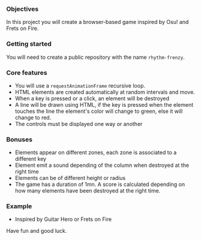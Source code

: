 ### Objectives
In this project you will create a browser-based game inspired by Osu! and Frets on Fire.

### Getting started
You will need to create a public repository with the name `rhythm-frenzy`.

### Core features
- You will use a `requestAnimationFrame` recursive loop.
- HTML elements are created automatically at random intervals and move.
- When a key is pressed or a click, an element will be destroyed
- A line will be drawn using HTML, if the key is pressed when the element touches the line the element's color will change to green, else it will change to red.
- The controls must be displayed one way or another

### Bonuses
- Elements appear on different zones, each zone is associated to a different key
- Element emit a sound depending of the column when destroyed at the right time
- Elements can be of different height or radius
- The game has a duration of 1mn. A score is calculated depending on how many elements have been destroyed at the right time.

### Example
- Inspired by Guitar Hero or Frets on Fire

Have fun and good luck.
